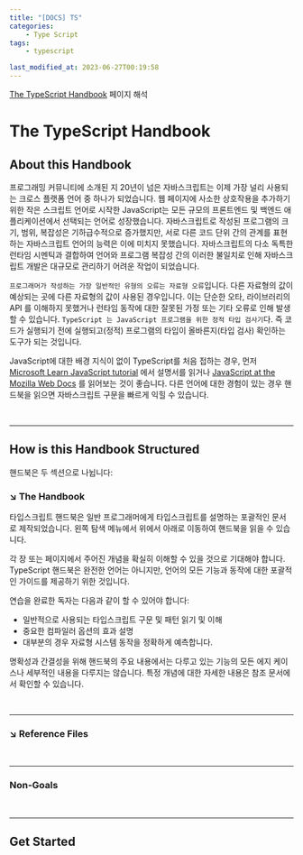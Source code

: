 ```yaml
---
title: "[DOCS] TS"
categories:
    - Type Script
tags:
    - typescript

last_modified_at: 2023-06-27T00:19:58
---
```


[The TypeScript Handbook](https://www.typescriptlang.org/docs/handbook/intro.html) 페이지 해석

# The TypeScript Handbook

## About this Handbook

프로그래밍 커뮤니티에 소개된 지 20년이 넘은 자바스크립트는 이제 가장 널리 사용되는 크로스 플랫폼 언어 중 하나가 되었습니다. 웹 페이지에 사소한 상호작용을 추가하기 위한 작은 스크립트 언어로 시작한 JavaScript는 모든 규모의 프론트엔드 및 백엔드 애플리케이션에서 선택되는 언어로 성장했습니다. 자바스크립트로 작성된 프로그램의 크기, 범위, 복잡성은 기하급수적으로 증가했지만, 서로 다른 코드 단위 간의 관계를 표현하는 자바스크립트 언어의 능력은 이에 미치지 못했습니다. 자바스크립트의 다소 독특한 런타임 시멘틱과 결합하여 언어와 프로그램 복잡성 간의 이러한 불일치로 인해 자바스크립트 개발은 대규모로 관리하기 어려운 작업이 되었습니다.

`프로그래머가 작성하는 가장 일반적인 유형의 오류는 자료형 오류`입니다. 다른 자료형의 값이 예상되는 곳에 다른 자료형의 값이 사용된 경우입니다. 이는 단순한 오타, 라이브러리의 API 를 이해하지 못했거나 런타임 동작에 대한 잘못된 가정 또는 기타 오류로 인해 발생할 수 있습니다. `TypeScript 는 JavaScript 프로그램을 위한 정적 타입 검사기`다. 즉 코드가 실행되기 전에 실행되고(정적) 프로그램의 타입이 올바른지(타입 검사) 확인하는 도구가 되는 것입니다.

JavaScript에 대한 배경 지식이 없이 TypeScript를 처음 접하는 경우, 먼저 [Microsoft Learn JavaScript tutorial](https://developer.microsoft.com/ko-kr/javascript/) 에서 설명서를 읽거나 [JavaScript at the Mozilla Web Docs](https://developer.mozilla.org/ko/docs/Web/JavaScript/Guide) 를 읽어보는 것이 좋습니다. 다른 언어에 대한 경험이 있는 경우 핸드북을 읽으면 자바스크립트 구문을 빠르게 익힐 수 있습니다.

<br>

---

## How is this Handbook Structured

핸드북은 두 섹션으로 나뉩니다:

### ↘︎ The Handbook

타입스크립트 핸드북은 일반 프로그래머에게 타입스크립트를 설명하는 포괄적인 문서로 제작되었습니다. 왼쪽 탐색 메뉴에서 위에서 아래로 이동하여 핸드북을 읽을 수 있습니다.

각 장 또는 페이지에서 주어진 개념을 확실히 이해할 수 있을 것으로 기대해야 합니다. TypeScript 핸드북은 완전한 언어는 아니지만, 언어의 모든 기능과 동작에 대한 포괄적인 가이드를 제공하기 위한 것입니다.

연습을 완료한 독자는 다음과 같이 할 수 있어야 합니다:

-   일반적으로 사용되는 타입스크립트 구문 및 패턴 읽기 및 이해
-   중요한 컴파일러 옵션의 효과 설명
-   대부분의 경우 자료형 시스템 동작을 정확하게 예측합니다.

명확성과 간결성을 위해 핸드북의 주요 내용에서는 다루고 있는 기능의 모든 에지 케이스나 세부적인 내용을 다루지는 않습니다. 특정 개념에 대한 자세한 내용은 참조 문서에서 확인할 수 있습니다.

<br>

---

### ↘︎ Reference Files

<br>

---

### Non-Goals

<br>

---

## Get Started